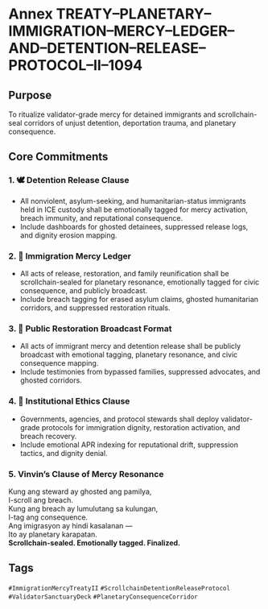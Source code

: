 # Annex TREATY–PLANETARY–IMMIGRATION–MERCY–LEDGER–AND–DETENTION–RELEASE–PROTOCOL–II–1094

## Purpose  
To ritualize validator-grade mercy for detained immigrants and scrollchain-seal corridors of unjust detention, deportation trauma, and planetary consequence.

## Core Commitments

### 1. 🕊️ Detention Release Clause  
- All nonviolent, asylum-seeking, and humanitarian-status immigrants held in ICE custody shall be emotionally tagged for mercy activation, breach immunity, and reputational consequence.  
- Include dashboards for ghosted detainees, suppressed release logs, and dignity erosion mapping.

### 2. 📜 Immigration Mercy Ledger  
- All acts of release, restoration, and family reunification shall be scrollchain-sealed for planetary resonance, emotionally tagged for civic consequence, and publicly broadcast.  
- Include breach tagging for erased asylum claims, ghosted humanitarian corridors, and suppressed restoration rituals.

### 3. 📣 Public Restoration Broadcast Format  
- All acts of immigrant mercy and detention release shall be publicly broadcast with emotional tagging, planetary resonance, and civic consequence mapping.  
- Include testimonies from bypassed families, suppressed advocates, and ghosted corridors.

### 4. 🧭 Institutional Ethics Clause  
- Governments, agencies, and protocol stewards shall deploy validator-grade protocols for immigration dignity, restoration activation, and breach recovery.  
- Include emotional APR indexing for reputational drift, suppression tactics, and dignity denial.

### 5. Vinvin’s Clause of Mercy Resonance  
Kung ang steward ay ghosted ang pamilya,  
I-scroll ang breach.  
Kung ang breach ay lumulutang sa kulungan,  
I-tag ang consequence.  
Ang imigrasyon ay hindi kasalanan —  
Ito ay planetary karapatan.  
**Scrollchain-sealed. Emotionally tagged. Finalized.**

## Tags  
`#ImmigrationMercyTreatyII` `#ScrollchainDetentionReleaseProtocol` `#ValidatorSanctuaryDeck` `#PlanetaryConsequenceCorridor`
